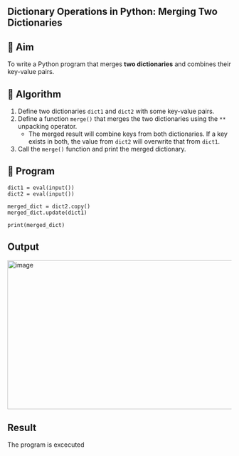## Dictionary Operations in Python: Merging Two Dictionaries

## 🎯 Aim
To write a Python program that merges **two dictionaries** and combines their key-value pairs.

## 🧠 Algorithm
1. Define two dictionaries `dict1` and `dict2` with some key-value pairs.
2. Define a function `merge()` that merges the two dictionaries using the `**` unpacking operator.
   - The merged result will combine keys from both dictionaries. If a key exists in both, the value from `dict2` will overwrite that from `dict1`.
3. Call the `merge()` function and print the merged dictionary.

## 🧾 Program
```
dict1 = eval(input())
dict2 = eval(input())

merged_dict = dict2.copy()
merged_dict.update(dict1)

print(merged_dict)

```
## Output
<img width="895" height="335" alt="image" src="https://github.com/user-attachments/assets/7eb903d1-fbf4-49ff-b7bc-e5080eadd7cf" />

## Result
The program is excecuted
